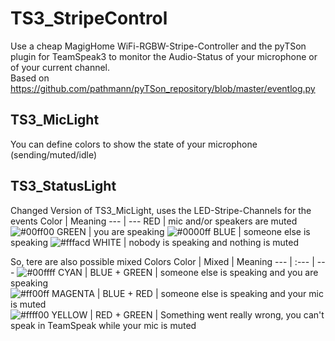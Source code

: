 # TS3_StripeControl
Use a cheap MagigHome WiFi-RGBW-Stripe-Controller and the pyTSon plugin for TeamSpeak3 to monitor the Audio-Status of your microphone or of your current channel. <br />
Based on https://github.com/pathmann/pyTSon_repository/blob/master/eventlog.py

## TS3_MicLight
You can define colors to show the state of your microphone (sending/muted/idle)

## TS3_StatusLight
Changed Version of TS3_MicLight, uses the LED-Stripe-Channels for the events
Color | Meaning
 --- | ---
RED    | mic and/or speakers are muted
![#00ff00](https://placehold.it/15/00ff00/000000?text=+) GREEN  | you are speaking
![#0000ff](https://placehold.it/15/0000ff/000000?text=+) BLUE   | someone else is speaking
![#fffacd](https://placehold.it/15/fffacd/000000?text=+) WHITE  | nobody is speaking and nothing is muted

So, tere are also possible mixed Colors
Color | Mixed | Meaning
 --- | :--- | ---
![#00ffff](https://placehold.it/15/00ffff/000000?text=+) CYAN    | BLUE + GREEN | someone else is speaking and you are speaking <br />
![#ff00ff](https://placehold.it/15/ff00ff/000000?text=+) MAGENTA | BLUE + RED   | someone else is speaking and your mic is muted <br />
![#ffff00](https://placehold.it/15/ffff00/000000?text=+) YELLOW  | RED + GREEN  | Something went really wrong, you can't speak in TeamSpeak while your mic is muted
